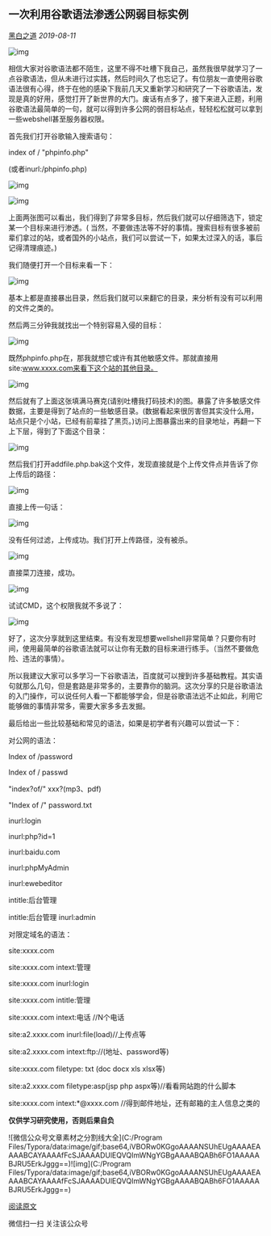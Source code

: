 ## 一次利用谷歌语法渗透公网弱目标实例

[黑白之道](javascript:void(0);) *2019-08-11*



![img](https://mmbiz.qpic.cn/mmbiz_gif/3xxicXNlTXLicNjoNVg3ssI3Y0DyakuNiaRcPHnJ2bcEJ1xEKMcWJVCMkGtgKPreu5mettSVS63YYVSzCTiaLWWnOw/640?wx_fmt=gif&tp=webp&wxfrom=5&wx_lazy=1)

相信大家对谷歌语法都不陌生，这里不得不吐槽下我自己，虽然我很早就学习了一点谷歌语法，但从未进行过实践，然后时间久了也忘记了。有位朋友一直使用谷歌语法很有心得，终于在他的感染下我前几天又重新学习和研究了一下谷歌语法，发现是真的好用，感觉打开了新世界的大门。废话有点多了，接下来进入正题，利用谷歌语法最简单的一句，就可以得到许多公网的弱目标站点，轻轻松松就可以拿到一些webshell甚至服务器权限。



首先我们打开谷歌输入搜索语句：

index of / "phpinfo.php"

(或者inurl:/phpinfo.php)



![img](https://mmbiz.qpic.cn/mmbiz_png/3xxicXNlTXLicYgSicWYX3rD3K4lw7JafATNxtuiaGoibW5AcYoiaRPrZQ6b1NH0uaiacBAKdWKwEJB3aTMl3nzBsxTNQ/640?wx_fmt=png&tp=webp&wxfrom=5&wx_lazy=1&wx_co=1)



![img](https://mmbiz.qpic.cn/mmbiz_png/3xxicXNlTXLicYgSicWYX3rD3K4lw7JafATxDmpkYFvxiaeHbzLUIFK2r8dAMIZI6tcXKlicyMvQTSfib2xXysvk8QBQ/640?wx_fmt=png&tp=webp&wxfrom=5&wx_lazy=1&wx_co=1)

上面两张图可以看出，我们得到了非常多目标，然后我们就可以仔细筛选下，锁定某一个目标来进行渗透。( 当然，不要做违法等不好的事情。搜索目标有很多被前辈们拿过的站，或者国外的小站点，我们可以尝试一下，如果太过深入的话，事后记得清理痕迹。)



我们随便打开一个目标来看一下：



![img](https://mmbiz.qpic.cn/mmbiz_png/3xxicXNlTXLicYgSicWYX3rD3K4lw7JafATejv26fUWbobQ5V4D7ZicvlnzYMu5RL5VNI8xSYYZ9E3O6ictZEIM5dicw/640?wx_fmt=png&tp=webp&wxfrom=5&wx_lazy=1&wx_co=1)



基本上都是直接暴出目录，然后我们就可以来翻它的目录，来分析有没有可以利用的文件之类的。



然后两三分钟我就找出一个特别容易入侵的目标：

![img](https://mmbiz.qpic.cn/mmbiz_png/3xxicXNlTXLicYgSicWYX3rD3K4lw7JafATKjesRek2SL4kDnHae9teeC6au4JbYcF7icRgqfnyzKKOdzpzt3cGpyA/640?wx_fmt=png&tp=webp&wxfrom=5&wx_lazy=1&wx_co=1)





既然phpinfo.php在，那我就想它或许有其他敏感文件。那就直接用site:www.xxxx.com来看下这个站的其他目录。

![img](https://mmbiz.qpic.cn/mmbiz_png/3xxicXNlTXLicYgSicWYX3rD3K4lw7JafATpYs2ZdrtNBk5RRXy2a5ibicE8zT1Gd8bg9hYj61T9lQE1fZtOI2HWPmA/640?wx_fmt=png&tp=webp&wxfrom=5&wx_lazy=1&wx_co=1)





然后就有了上面这张填满马赛克(请别吐槽我打码技术)的图。暴露了许多敏感文件数据，主要是得到了站点的一些敏感目录。(数据看起来很厉害但其实没什么用，站点只是个小站，已经有前辈挂了黑页。)访问上图暴露出来的目录地址，再翻一下上下层，得到了下面这个目录：

![img](https://mmbiz.qpic.cn/mmbiz_png/3xxicXNlTXLicYgSicWYX3rD3K4lw7JafATyfVZgm2qbicGFia1ojp3eKO2mVf4TFjnSzu2PjCFqE4cJOMUpLhr7RuA/640?wx_fmt=png&tp=webp&wxfrom=5&wx_lazy=1&wx_co=1)





然后我们打开addfile.php.bak这个文件，发现直接就是个上传文件点并告诉了你上传后的路径：

![img](https://mmbiz.qpic.cn/mmbiz_png/3xxicXNlTXLicYgSicWYX3rD3K4lw7JafATJgHSgSnRV9QQhVV0t123XqCj3zJkODOROcsV22aK9DSLLExpQicLMGA/640?wx_fmt=png&tp=webp&wxfrom=5&wx_lazy=1&wx_co=1)





直接上传一句话：

![img](https://mmbiz.qpic.cn/mmbiz_png/3xxicXNlTXLicYgSicWYX3rD3K4lw7JafAT7ibIJHThGadED7Pw4mIzQ8oQZmo1QKR8SwZOJw5emNqe0YYB93Nkx7g/640?wx_fmt=png&tp=webp&wxfrom=5&wx_lazy=1&wx_co=1)





没有任何过滤，上传成功。我们打开上传路径，没有被杀。



![img](https://mmbiz.qpic.cn/mmbiz_png/3xxicXNlTXLicYgSicWYX3rD3K4lw7JafAT3tkCdhmjrmhl2aicXqniaBHgHBulQjmwTChFPt84oouZwZ2grMxc1UicQ/640?wx_fmt=png&tp=webp&wxfrom=5&wx_lazy=1&wx_co=1)





直接菜刀连接，成功。

![img](https://mmbiz.qpic.cn/mmbiz_png/3xxicXNlTXLicYgSicWYX3rD3K4lw7JafATxHw0ia72U0CrI5I9xnbbH6n9gPBQRbKbLZMD2CQu1xVY2jGEab9iarOg/640?wx_fmt=png&tp=webp&wxfrom=5&wx_lazy=1&wx_co=1)





试试CMD，这个权限我就不多说了：

![img](https://mmbiz.qpic.cn/mmbiz_png/3xxicXNlTXLicYgSicWYX3rD3K4lw7JafATwjaz1I4KFBj0TAAJicfCDsALEFVgOdeke2Thoj2t0rs59OpqEFhg1OA/640?wx_fmt=png&tp=webp&wxfrom=5&wx_lazy=1&wx_co=1)





好了，这次分享就到这里结束。有没有发现想要wellshell非常简单？只要你有时间，使用最简单的谷歌语法就可以让你有无数的目标来进行练手。（当然不要做危险、违法的事情）。



所以我建议大家可以多学习一下谷歌语法，百度就可以搜到许多基础教程。其实语句就那么几句，但是套路是非常多的，主要靠你的脑洞。这次分享的只是谷歌语法的入门操作，可以说任何人看一下都能够学会，但是谷歌语法远不止如此，利用它能够做的事情非常多，需要大家多多去发掘。



最后给出一些比较基础和常见的语法，如果是初学者有兴趣可以尝试一下：



对公网的语法：

Index of /password

Index of / passwd 

"index?of/" xxx?(mp3、pdf)

"Index of /" password.txt

inurl:login

inurl:php?id=1

inurl:baidu.com

inurl:phpMyAdmin

inurl:ewebeditor

intitle:后台管理

intitle:后台管理 inurl:admin



对限定域名的语法：

site:xxxx.com

site:xxxx.com intext:管理

site:xxxx.com inurl:login

site:xxxx.com intitle:管理

site:xxxx.com intext:电话 //N个电话

site:a2.xxxx.com inurl:file(load)//上传点等

site:a2.xxxx.com intext:ftp://(地址、password等)

site:xxxx.com filetype: txt (doc docx xls xlsx等)

site:a2.xxxx.com filetype:asp(jsp php aspx等)//看看网站跑的什么脚本

site:xxxx.com intext:*@xxxx.com //得到邮件地址，还有邮箱的主人信息之类的



**仅供学习研究使用，否则后果自负**

![微信公众号文章素材之分割线大全](C:/Program Files/Typora/data:image/gif;base64,iVBORw0KGgoAAAANSUhEUgAAAAEAAAABCAYAAAAfFcSJAAAADUlEQVQImWNgYGBgAAAABQABh6FO1AAAAABJRU5ErkJggg==)![img](C:/Program Files/Typora/data:image/gif;base64,iVBORw0KGgoAAAANSUhEUgAAAAEAAAABCAYAAAAfFcSJAAAADUlEQVQImWNgYGBgAAAABQABh6FO1AAAAABJRU5ErkJggg==)

[阅读原文](https://mp.weixin.qq.com/s/eD7hjZuXfnTfm_KWHft6Bg##)







微信扫一扫
关注该公众号